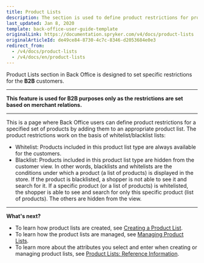```yaml
---
title: Product Lists
description: The section is used to define product restrictions for product sets by adding them to an appropriate product list in the Back Office.
last_updated: Jan 8, 2020
template: back-office-user-guide-template
originalLink: https://documentation.spryker.com/v4/docs/product-lists
originalArticleId: de49ce84-8730-4c7c-8346-d2053684e0e3
redirect_from:
  - /v4/docs/product-lists
  - /v4/docs/en/product-lists
---
```


Product Lists section in Back Office is designed to set specific restrictions for the **B2B** customers.
***

**This feature is used for B2B purposes only as the restrictions are set based on merchant relations.**
***

This is a page where Back Office users can define product restrictions for a specified set of products by adding them to an appropriate product list.
The product restrictions work on the basis of whitelist/blacklist lists:
* Whitelist: Products included in this product list type are always available for the customers.
* Blacklist: Products included in this product list type are hidden from the customer view.
In other words, blacklists and whitelists are the conditions under which a product (a list of products) is displayed in the store.
If the product is blacklisted, a shopper is not able to see it and search for it.
If a specific product (or a list of products) is whitelisted, the shopper is able to see and search for only this specific product (list of products). The others are hidden from the view.
***

**What's next?**
* To learn how product lists are created, see [Creating a Product List](/docs/scos/user/back-office-user-guides/{{page.version}}/catalog/product-lists/creating-product-lists.html).
* To learn how the product lists are managed, see [Managing Product Lists](/docs/scos/user/back-office-user-guides/{{page.version}}/catalog/product-lists/managing-product-lists.html).
* To learn more about the attributes you select and enter when creating or managing product lists, see [Product Lists: Reference Information](/docs/scos/user/back-office-user-guides/{{page.version}}/catalog/product-lists/references/product-lists-reference-information.html).
